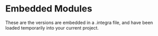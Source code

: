 <!-- Open Block -->
# Embedded Modules

These are the versions are embedded in a .integra file, and have been loaded temporarily into your current project.